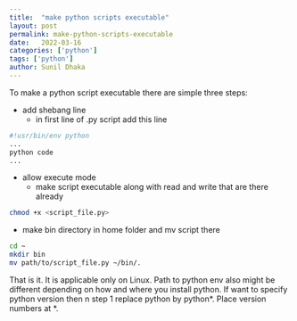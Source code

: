 ```yaml
---
title:  "make python scripts executable"
layout: post
permalink: make-python-scripts-executable
date:   2022-03-16
categories: ['python']
tags: ['python']
author: Sunil Dhaka
---
```

To make a python script executable there are simple three steps:
- add shebang line
	- in first line of .py script add this line
```bash
#!usr/bin/env python
...
python code
...
```
- allow execute mode
	- make script executable along with read and write that are there already
```bash
chmod +x <script_file.py>
```
- make bin directory in home folder and mv script there
```bash
cd ~
mkdir bin
mv path/to/script_file.py ~/bin/.
```

That is it. It is applicable only on Linux. Path to python env also might be different depending on how and where you install python. If want to specify python version then n step 1 replace python by python*. Place version numbers at *.
